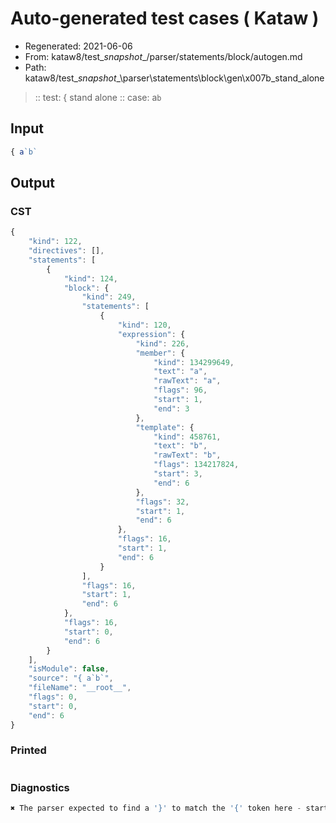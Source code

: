 # Auto-generated test cases ( Kataw )
- Regenerated: 2021-06-06
- From: kataw8/test\__snapshot__/parser/statements/block/autogen.md
- Path: kataw8/test\__snapshot__\parser\statements\block\gen\x007b_stand_alone
> :: test: { stand alone
> :: case: a`b`
## Input

`````js
{ a`b`
`````
## Output

### CST

```javascript
{
    "kind": 122,
    "directives": [],
    "statements": [
        {
            "kind": 124,
            "block": {
                "kind": 249,
                "statements": [
                    {
                        "kind": 120,
                        "expression": {
                            "kind": 226,
                            "member": {
                                "kind": 134299649,
                                "text": "a",
                                "rawText": "a",
                                "flags": 96,
                                "start": 1,
                                "end": 3
                            },
                            "template": {
                                "kind": 458761,
                                "text": "b",
                                "rawText": "b",
                                "flags": 134217824,
                                "start": 3,
                                "end": 6
                            },
                            "flags": 32,
                            "start": 1,
                            "end": 6
                        },
                        "flags": 16,
                        "start": 1,
                        "end": 6
                    }
                ],
                "flags": 16,
                "start": 1,
                "end": 6
            },
            "flags": 16,
            "start": 0,
            "end": 6
        }
    ],
    "isModule": false,
    "source": "{ a`b`",
    "fileName": "__root__",
    "flags": 0,
    "start": 0,
    "end": 6
}
```

### Printed

```javascript

```

### Diagnostics

```javascript
✖ The parser expected to find a '}' to match the '{' token here - start: 6, end: 6

```

